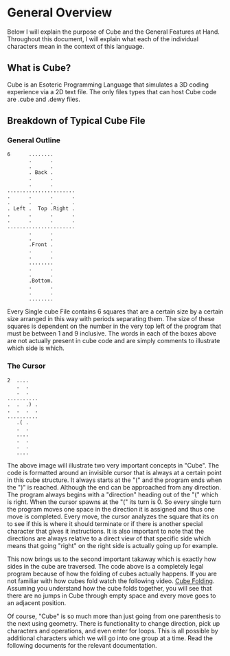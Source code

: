 # General Overview

Below I will explain the purpose of Cube and the General Features at Hand. Throughout this document, I will explain what each of the individual characters mean in the context of this language.

## What is Cube?

Cube is an Esoteric Programming Language that simulates a 3D coding experience via a 2D text file. The only files types that can host Cube code are .cube and .dewy files.

## Breakdown of Typical Cube File

### General Outline

```
6      ........
       .      .
       .      .
       . Back .
       .      .
       .      .
...................... 
.      .      .      . 
.      .      .      . 
. Left .  Top .Right . 
.      .      .      . 
.      .      .      . 
...................... 
       .      .
       .      .
       .Front .
       .      .
       .      .
       ........
       .      .
       .      .
       .Bottom.
       .      .
       .      .
       ........
```

Every Single cube File contains 6 squares that are a certain size by a certain size arranged in this way with periods separating them. The size of these squares is dependent on the number in the very top left of the program that must be between 1 and 9 inclusive. The words in each of the boxes above are not actually present in cube code and are simply comments to illustrate which side is which.

### The Cursor

```
2  ....
   .  .
   .  .
..........
.  .  .) .
.  .  .  .
..........
   .( .
   .  .
   ....
   .  .
   .  .
   ....
```

The above image will illustrate two very important concepts in "Cube". The code is formatted around an invisible cursor that is always at a certain point in this cube structure. It always starts at the "(" and the program ends when the ")" is reached. Although the end can be approached from any direction. The program always begins with a "direction" heading out of the "(" which is right. When the cursor spawns at the "(" its turn is 0. So every single turn the program moves one space in the direction it is assigned and thus one move is completed. Every move, the cursor analyzes the square that its on to see if this is where it should terminate or if there is another special character that gives it instructions. It is also important to note that the directions are always relative to a direct view of that specific side which means that going "right" on the right side is actually going up for example.

This now brings us to the second important takaway which is exactly how sides in the cube are traversed. The code above is a completely legal program because of how the folding of cubes actually happens. If you are not familiar with how cubes fold watch the following video. [Cube Folding](https://www.youtube.com/watch?v=QCufFrithLU). Assuming you understand how the cube folds together, you will see that there are no jumps in Cube through empty space and every move goes to an adjacent position.

Of course, "Cube" is so much more than just going from one parenthesis to the next using geometry. There is functionality to change direction, pick up characters and operations, and even enter for loops. This is all possible by additional characters which we will go into one group at a time. Read the following documents for the relevant documentation.
